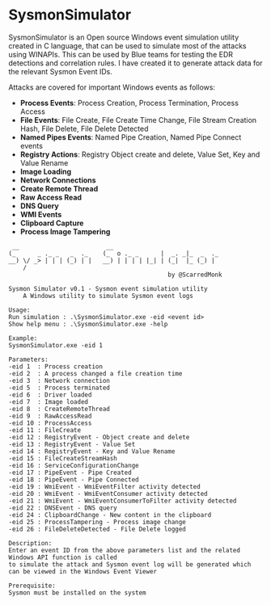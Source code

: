 # SysmonSimulator
SysmonSimulator is an Open source Windows event simulation utility created in C language, that can be used to simulate most of the attacks using WINAPIs. This can be used by Blue teams for testing the EDR detections and correlation rules. I have created it to generate attack data for the relevant Sysmon Event IDs.

Attacks are covered for important Windows events as follows: 

- **Process Events**: Process Creation, Process Termination, Process Access
- **File Events**: File Create, File Create Time Change, File Stream Creation Hash, File Delete, File Delete Detected
- **Named Pipes Events**: Named Pipe Creation, Named Pipe Connect events
- **Registry Actions**: Registry Object create and delete, Value Set, Key and Value Rename
- **Image Loading**
- **Network Connections**
- **Create Remote Thread**
- **Raw Access Read**
- **DNS Query**
- **WMI Events**
- **Clipboard Capture**
- **Process Image Tampering**

```
 __                        __
(_      _ ._ _   _  ._    (_  o ._ _      |  _. _|_  _  ._
__) \/ _> | | | (_) | |   __) | | | | |_| | (_|  |_ (_) |
    /
                                            by @ScarredMonk

Sysmon Simulator v0.1 - Sysmon event simulation utility
    A Windows utility to simulate Sysmon event logs

Usage:
Run simulation : .\SysmonSimulator.exe -eid <event id>
Show help menu : .\SysmonSimulator.exe -help

Example:
SysmonSimulator.exe -eid 1

Parameters:
-eid 1  : Process creation
-eid 2  : A process changed a file creation time
-eid 3  : Network connection
-eid 5  : Process terminated
-eid 6  : Driver loaded
-eid 7  : Image loaded
-eid 8  : CreateRemoteThread
-eid 9  : RawAccessRead
-eid 10 : ProcessAccess
-eid 11 : FileCreate
-eid 12 : RegistryEvent - Object create and delete
-eid 13 : RegistryEvent - Value Set
-eid 14 : RegistryEvent - Key and Value Rename
-eid 15 : FileCreateStreamHash
-eid 16 : ServiceConfigurationChange
-eid 17 : PipeEvent - Pipe Created
-eid 18 : PipeEvent - Pipe Connected
-eid 19 : WmiEvent - WmiEventFilter activity detected
-eid 20 : WmiEvent - WmiEventConsumer activity detected
-eid 21 : WmiEvent - WmiEventConsumerToFilter activity detected
-eid 22 : DNSEvent - DNS query
-eid 24 : ClipboardChange - New content in the clipboard
-eid 25 : ProcessTampering - Process image change
-eid 26 : FileDeleteDetected - File Delete logged

Description:
Enter an event ID from the above parameters list and the related Windows API function is called
to simulate the attack and Sysmon event log will be generated which can be viewed in the Windows Event Viewer

Prerequisite:
Sysmon must be installed on the system
```

